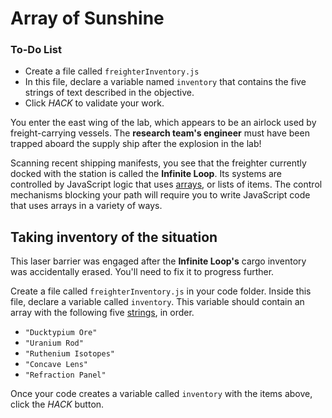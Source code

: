 # Array of Sunshine

<div class="aside">
<h3>To-Do List</h3>
<ul>
  <li>Create a file called <code>freighterInventory.js</code></li>
  <li>In this file, declare a variable named <code>inventory</code> that contains the five strings of text described in the objective.</li>
  <li>Click <em>HACK</em> to validate your work.</li>
</ul>
</div>

You enter the east wing of the lab, which appears to be an airlock used by freight-carrying vessels. The **research team's engineer** must have been trapped aboard the supply ship after the explosion in the lab!

Scanning recent shipping manifests, you see that the freighter currently docked with the station is called the **Infinite Loop**. Its systems are controlled by JavaScript logic that uses [arrays](https://javascript.info/array), or lists of items. The control mechanisms blocking your path will require you to write JavaScript code that uses arrays in a variety of ways.

## Taking inventory of the situation

This laser barrier was engaged after the **Infinite Loop's** cargo inventory was accidentally erased. You'll need to fix it to progress further.

Create a file called `freighterInventory.js` in your code folder. Inside this file, declare a variable called `inventory`. This variable should contain an array with the following five [strings](https://javascript.info/string), in order.

- `"Ducktypium Ore"`
- `"Uranium Rod"`
- `"Ruthenium Isotopes"`
- `"Concave Lens"`
- `"Refraction Panel"`

Once your code creates a variable called `inventory` with the items above, click the *HACK* button.